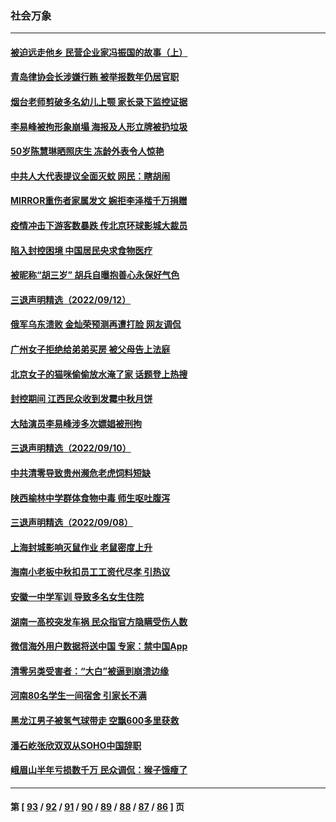 ### 社会万象
---
#### [被迫远走他乡 民营企业家冯振国的故事（上）](../../pages/ncid282/n13825489.md) 
#### [青岛律协会长涉嫌行贿 被举报数年仍居官职](../../pages/ncid282/n13825670.md) 
#### [烟台老师剪破多名幼儿上颚 家长录下监控证据](../../pages/ncid282/n13825668.md) 
#### [李易峰被拘形象崩塌 海报及人形立牌被扔垃圾](../../pages/ncid282/n13825175.md) 
#### [50岁陈慧琳晒照庆生 冻龄外表令人惊艳](../../pages/ncid282/n13824346.md) 
#### [中共人大代表提议全面灭蚊 网民：瞎胡闹](../../pages/ncid282/n13824796.md) 
#### [MIRROR重伤者家属发文 婉拒李泽楷千万捐赠](../../pages/ncid282/n13824409.md) 
#### [疫情冲击下游客数暴跌 传北京环球影城大裁员](../../pages/ncid282/n13823898.md) 
#### [陷入封控困境 中国居民央求食物医疗](../../pages/ncid282/n13823589.md) 
#### [被昵称“胡三岁” 胡兵自曝抱善心永保好气色](../../pages/ncid282/n13823595.md) 
#### [三退声明精选（2022/09/12）](../../pages/ncid282/n13823745.md) 
#### [俄军乌东溃败 金灿荣预测再遭打脸 网友调侃](../../pages/ncid282/n13823351.md) 
#### [广州女子拒绝给弟弟买房 被父母告上法庭](../../pages/ncid282/n13823195.md) 
#### [北京女子的猫咪偷偷放水淹了家 话题登上热搜](../../pages/ncid282/n13823152.md) 
#### [封控期间 江西民众收到发霉中秋月饼](../../pages/ncid282/n13823109.md) 
#### [大陆演员李易峰涉多次嫖娼被刑拘](../../pages/ncid282/n13822520.md) 
#### [三退声明精选（2022/09/10）](../../pages/ncid282/n13822071.md) 
#### [中共清零导致贵州濒危老虎饲料短缺](../../pages/ncid282/n13821162.md) 
#### [陕西榆林中学群体食物中毒 师生呕吐腹泻](../../pages/ncid282/n13820911.md) 
#### [三退声明精选（2022/09/08）](../../pages/ncid282/n13820439.md) 
#### [上海封城影响灭鼠作业 老鼠密度上升](../../pages/ncid282/n13819828.md) 
#### [海南小老板中秋扣员工工资代尽孝 引热议](../../pages/ncid282/n13819838.md) 
#### [安徽一中学军训 导致多名女生住院](../../pages/ncid282/n13819752.md) 
#### [湖南一高校突发车祸 民众指官方隐瞒受伤人数](../../pages/ncid282/n13819708.md) 
#### [微信海外用户数据将送中国 专家：禁中国App](../../pages/ncid282/n13819562.md) 
#### [清零另类受害者：“大白”被逼到崩溃边缘](../../pages/ncid282/n13819363.md) 
#### [河南80名学生一间宿舍 引家长不满](../../pages/ncid282/n13819206.md) 
#### [黑龙江男子被氢气球带走 空飘600多里获救](../../pages/ncid282/n13819173.md) 
#### [潘石屹张欣双双从SOHO中国辞职](../../pages/ncid282/n13819135.md) 
#### [峨眉山半年亏损数千万 民众调侃：猴子饿瘦了](../../pages/ncid282/n13818910.md) 

---
#### 第 [ [93](./93.md) / [92](./92.md) / [91](./91.md) / [90](./90.md) / [89](./89.md) / [88](./88.md) / [87](./87.md) / [86](./86.md) ] 页
